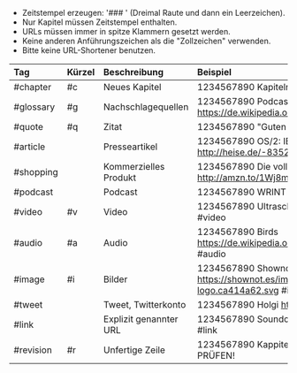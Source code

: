 - Zeitstempel erzeugen: '### ' (Dreimal Raute und dann ein Leerzeichen).
- Nur Kapitel müssen Zeitstempel enthalten.
- URLs müssen immer in spitze Klammern gesetzt werden.
- Keine anderen Anführungszeichen als die "Zollzeichen" verwenden.
- Bitte keine URL-Shortener benutzen.

| Tag | Kürzel | Beschreibung | Beispiel |
|:-------|:----|:-------------|:---------|
|#chapter|#c|Neues Kapitel|1234567890 Kapitelname #c|
|#glossary|#g|Nachschlagequellen|1234567890 Podcasting <https://de.wikipedia.org/Podcasting> #g|
|#quote|#q|Zitat|1234567890 "Guten Morgen, Linus." (Tim) #q|
|#article||Presseartikel|1234567890 OS/2: IBM zeigt Merlin <http://heise.de/-8352> #article|
|#shopping||Kommerzielles Produkt|1234567890 Die vollkommene Ehe <http://amzn.to/1Wj8mQp> #shopping|
|#podcast||Podcast|1234567890 WRINT <http://wrint.de> #podcast|
|#video|#v|Video|1234567890 Ultraschall <youtu.be/Eb5o6WAQHQ4> #video|
|#audio|#a|Audio|1234567890 Birds <https://de.wikipedia.org/wiki/Datei:Birds_Polyphonic.ogg> #audio|
|#image|#i|Bilder|1234567890 Shownot.es Logo <https://shownot.es/images/shownotes-logo.ca414a62.svg> #image|
|#tweet||Tweet, Twitterkonto|1234567890 Holgi <https://twitter.com/holgi> #tweet|
|#link||Explizit genannter URL|1234567890 Soundcloud <https://soundcloud.com/> #link|
|#revision|#r|Unfertige Zeile|1234567890 Kappitelname #c #r RECHTSCHREIBUNG PRÜFEN!|

